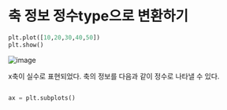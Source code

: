 # 축 정보 정수type으로 변환하기
```python
plt.plot([10,20,30,40,50])
plt.show()
```
![image](https://user-images.githubusercontent.com/73323188/122847826-58bd4280-d343-11eb-9364-2aa57bb24c38.png)

x축이 실수로 표현되었다. 축의 정보를 다음과 같이 정수로 나타낼 수 있다.

```python

ax = plt.subplots()


```
